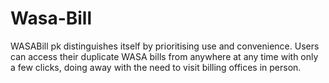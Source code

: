 # Wasa-Bill
WASABill pk distinguishes itself by prioritising use and convenience. Users can access their duplicate WASA bills from anywhere at any time with only a few clicks, doing away with the need to visit billing offices in person. 
